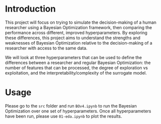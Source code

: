 # Introduction
This project will focus on trying to simulate the decision-making of a human researcher using a Bayesian Optimization framework, then comparing the performance across different, improved hyperparameters. By exploring these differences, this project aims to understand the strengths and weaknesses of Bayesian Optimization relative to the decision-making of a researcher with access to the same data.

We will look at three hyperparameters that can be used to define the differences between a researcher and regular Bayesian Optimization: the number of features that can be processed, the degree of exploration vs exploitation, and the interpretability/complexity of the surrogate model.

# Usage
Please go to the `src` folder and run `BOv4.ipynb` to run the Bayesian Optimization over one set of hyperparameters. Once all hyperparameters have been run, please use `01-eda.ipynb` to plot the results.
